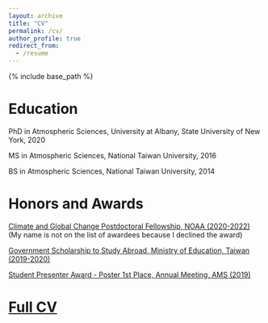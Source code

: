 ```yaml
---
layout: archive
title: "CV"
permalink: /cv/
author_profile: true
redirect_from:
  - /resume
---
```


{% include base_path %}

Education
====

PhD in Atmospheric Sciences, University at Albany, State University of New York, 2020

MS in Atmospheric Sciences, National Taiwan University, 2016

BS in Atmospheric Sciences, National Taiwan University, 2014

Honors and Awards
====

[Climate and Global Change Postdoctoral Fellowship, NOAA (2020-2022)](https://cpaess.ucar.edu/cgc) (My name is not on the list of awardees because I declined the award)

[Government Scholarship to Study Abroad, Ministry of Education, Taiwan (2019-2020)](https://www.scholarship.moe.gov.tw/scholarship)

[Student Presenter Award - Poster 1st Place, Annual Meeting, AMS (2019)](https://ams.confex.com/ams/2019Annual/webprogram/alphabetical.html)

[Full CV](https://hingong.github.io/files/HingOngCV_public.pdf)
====
